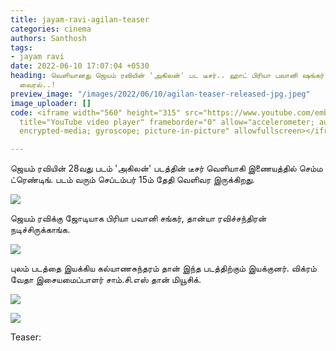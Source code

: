 ```yaml
---
title: jayam-ravi-agilan-teaser
categories: cinema
authors: Santhosh
tags:
- jayam ravi
date: 2022-06-10 17:07:04 +0530
heading: வெளியானது ஜெயம் ரவியின் 'அகிலன்' பட டீசர்.. ஹாட் பிரியா பவானி ஷங்கர்.. வீடியோ
  வைரல்..!
preview_image: "/images/2022/06/10/agilan-teaser-released-jpg.jpeg"
image_uploader: []
code: <iframe width="560" height="315" src="https://www.youtube.com/embed/8PPADWsLSPs"
  title="YouTube video player" frameborder="0" allow="accelerometer; autoplay; clipboard-write;
  encrypted-media; gyroscope; picture-in-picture" allowfullscreen></iframe>

---
```

ஜெயம் ரவியின் 28வது படம் 'அகிலன்' படத்தின் டீசர் வெளியாகி இணையத்தில் செம்ம ட்ரெண்டிங். படம் வரும் செப்டம்பர் 15ம் தேதி வெளிவர இருக்கிறது.

![](/images/2022/06/10/agilan-teaser-released-1-jpg.jpeg)

ஜெயம் ரவிக்கு ஜோடியாக பிரியா பவானி சங்கர், தான்யா ரவிச்சந்திரன் நடிச்சிருக்காங்க.

![](/images/2022/06/10/agilan-teaser-released-4-jpg.jpeg)

புலம் படத்தை இயக்கிய கல்யாணசுந்தரம் தான் இந்த படத்திற்கும் இயக்குனர். விக்ரம் வேதா  இசையமைப்பாளர் சாம்.சி.எஸ் தான் மியூசிக்.

![](/images/2022/06/10/agilan-teaser-released-3-jpg.jpeg)

![](/images/2022/06/10/agilan-teaser-released-2-jpg.jpeg)

Teaser:

